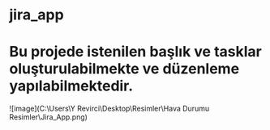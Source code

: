 # jira_app
# Bu projede istenilen başlık ve tasklar oluşturulabilmekte ve düzenleme yapılabilmektedir.

![image](C:\Users\Y Revirci\Desktop\Resimler\Hava Durumu Resimler\Jira_App.png)
